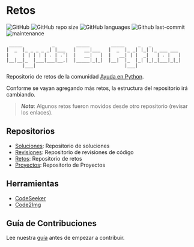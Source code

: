 # Retos

![GitHub](https://img.shields.io/github/license/AyudaEnPython/retos)
![GitHub repo size](https://img.shields.io/github/repo-size/AyudaEnPython/retos)
![GitHub languages](https://img.shields.io/github/languages/top/AyudaEnPython/retos)
![Github last-commit](https://img.shields.io/github/last-commit/AyudaEnPython/retos)
![maintenance](https://img.shields.io/maintenance/yes/2022)

     _____           _        _____        _____     _   _           
    |  _  |_ _ _ _ _| |___   |   __|___   |  _  |_ _| |_| |_ ___ ___ 
    |     | | | | | . | .'|  |   __|   |  |   __| | |  _|   | . |   |
    |__|__|_  |___|___|__,|  |_____|_|_|  |__|  |_  |_| |_|_|___|_|_|
          |___|                                 |___|                

Repositorio de retos de la comunidad [Ayuda en Python](https://www.facebook.com/groups/ayudaenpython/).

Conforme se vayan agregando más retos, la estructura del repositorio irá cambiando.
> __*Nota*__: Algunos retos fueron movidos desde otro repositorio (revisar los enlaces).

## Repositorios

- [Soluciones](https://github.com/AyudaEnPython/Soluciones): Repositorio de soluciones
- [Revisiones](https://github.com/AyudaEnPython/Revisiones): Repositorio de revisiones de código
- [Retos](https://github.com/AyudaEnPython/Retos): Repositorio de retos
- [Proyectos](https://github.com/AyudaEnPython/Proyectos): Repositorio de Proyectos

## Herramientas

- [CodeSeeker](https://leugimkm.github.io/codeseeker/)
- [Code2Img](https://leugimkm.github.io/code2img/)

## Guía de Contribuciones

Lee nuestra [guía](CONTRIBUTING.md) antes de empezar a contribuir.
